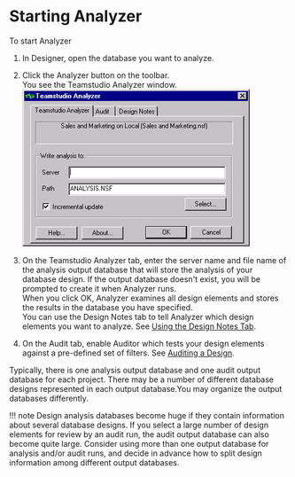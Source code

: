 # Starting Analyzer

To start Analyzer 

1. In Designer, open the database you want to analyze.
2. Click the Analyzer button on the toolbar.  
   You see the Teamstudio Analyzer window.  
   ![Analyzer Window](img/starting.png)
 
3. On the Teamstudio Analyzer tab, enter the server name and file name of the analysis output database that will store the analysis of your database design. If the output database doesn't exist, you will be prompted to create it when Analyzer runs.  
   When you click OK, Analyzer examines all design elements and stores the results in the database you have specified.  
   You can use the Design Notes tab to tell Analyzer which design elements you want to analyze. See [Using the Design Notes Tab](designtab.md).
4. On the Audit tab, enable Auditor which tests your design elements against a pre-defined set of filters. See [Auditing a Design](auditing.md).

Typically, there is one analysis output database and one audit output database for each project. There may be a number of different database designs represented in each output database.You may organize the output databases differently. 

!!! note
    Design analysis databases become huge if they contain information about several database designs. If you select a large number of design elements for review by an audit run, the audit output database can also become quite large. Consider using more than one output database for analysis and/or audit runs, and decide in advance how to split design information among different output databases.